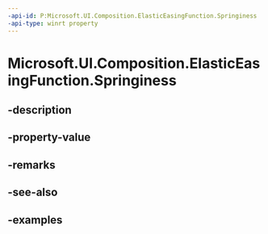 ```yaml
---
-api-id: P:Microsoft.UI.Composition.ElasticEasingFunction.Springiness
-api-type: winrt property
---
```


# Microsoft.UI.Composition.ElasticEasingFunction.Springiness

<!--
public float Springiness { get; }
-->


## -description

## -property-value

## -remarks

## -see-also

## -examples


